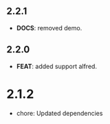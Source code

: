 ## 2.2.1

 - **DOCS**: removed demo.

## 2.2.0

 - **FEAT**: added support alfred.

# 2.1.2

- chore: Updated dependencies